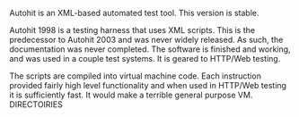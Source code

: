 Autohit is an XML-based automated test tool.  This version is stable.

Autohit 1998 is a testing harness that uses XML scripts. This is the predecessor to Autohit 2003 and was never widely released. As such, the documentation was never completed. The software is finished and working, and was used in a couple test systems. It is geared to HTTP/Web testing.

The scripts are compiled into virtual machine code. Each instruction provided fairly high level functionality and when used in HTTP/Web testing it is sufficiently fast. It would make a terrible general purpose VM.
DIRECTOIRIES
